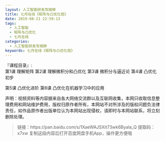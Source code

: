 ```yaml
---
layout: 人工智能研发攻城狮
title: 七月在线《矩阵与凸优化班》
date: 2019-08-21 22:59:13
tags:
  - 人工智能
  - 矩阵与凸优化
  - 七月在线
categories:
  - 人工智能研发攻城狮
keywords: 七月在线《矩阵与凸优化班》
---
```

『课程目录』:   
第1课 理解矩阵
第2课 理解微积分和凸优化
第3课 微积分与逼近论
第4课 凸优化初步
<!-- more -->  
第5课 凸优化进阶
第6课 凸优化在机器学习中的应用

<div class="post-copyright">
    <div class="post-copyright__author">
      <span class="post-copyright-meta">声明：视频资料等内容据来自各大网络交流群以及互联网收集，本网只收取信息整理费用和网站维护费用，版权归原作者所有，本网站不对所涉及的版权问题负法律责任，如作品原作者出版单位认为本网站出现侵权，请即时与本网站联系，将立刻删除处理。 </span>
    </div>
</div>

<blockquote class="blockquote-center">
链接：https://pan.baidu.com/s/1XaeWAJSXit73wk6Byala_Q 
提取码：x7xw 
复制这段内容后打开百度网盘手机App，操作更方便哦
</blockquote>

